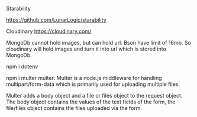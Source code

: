 Starability

https://github.com/LunarLogic/starability

Cloudinary
https://cloudinary.com/

MongoDb cannot hold images, but can hold url. Bson have limit of 16mb. So cloudinary will hold images and turn it into url which is stored into MongoDb.


npm i dotenv


npm i multer
multer: Multer is a node.js middleware for handling multipart/form-data which is primarily used for uploading multiple files.

Multer adds a body object and a file or files object to the request object. The body object contains the values of the text fields of the form, the file/files object contains the files uploaded via the form.